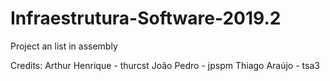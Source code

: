 # Infraestrutura-Software-2019.2
Project an list in assembly

Credits:
Arthur Henrique - thurcst
João Pedro - jpspm
Thiago Araújo - tsa3
